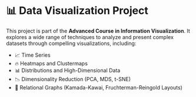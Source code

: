 # 📊 Data Visualization Project

This project is part of the **Advanced Course in Information Visualization**. It explores a wide range of techniques to analyze and present complex datasets through compelling visualizations, including:

- 📈 Time Series
- 🔥 Heatmaps and Clustermaps
- 📊 Distributions and High-Dimensional Data
- 📉 Dimensionality Reduction (PCA, MDS, t-SNE)
- 🔗 Relational Graphs (Kamada-Kawai, Fruchterman-Reingold Layouts)



